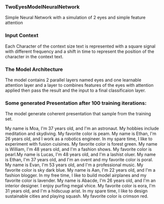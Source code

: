 ### TwoEyesModelNeuralNetwork
Simple Neural Network with a simulation of 2 eyes and simple feature attention

### Input Context
Each Character of the context size text is represented with a square signal with different frequency and a shift in time to represent the position of the character in the context text.


### The Model Architecture

The model contains 2 parallel layers named eyes and one learnable attention layer and a layer to combines features of the eyes with attention applied then pass the result and the input to a final classificaion layer.


### Some generated Presentation after 100 training iterations:
The model generate coherent presentation that sample from the training set.


My name is Moa, I'm 37 years old, and I'm an astronaut. My hobbies include meditation and skydiving. My favorite color is peam.
My name is Ethan, I'm 26 years old, and I work as a robotics engineer. In my spare time, I like to experiment with fusion cuisines. My favorite color is forest green.
My name is William, I'm 48 years old, and I'm a fashion shows. My favorite color is pearl.My name is Lucas, I'm 48 years old, and I'm a lashist oluer.
My name is Ethan, I'm 37 years old, and I'm an ovent and my favorite color is poral.
My name is Evan, I'm 53 years old, and I'm a professional music. My favorite color is sky dark blue.
My name is Aan, I'm 22 years old, and I'm a fashion blogger. In my free time, I like to build model airplanes and my favorite color is lavender.
My name is Abacde, I'm 26 years old, and I'm an interior designer. I enjoy purfing megal vhice. My favorite color is eora, I'm 31 years old, and I'm a hidscuup arist. In my spare time, I like to design sustainable cities and playing squash. My favorite color is crimson red.

